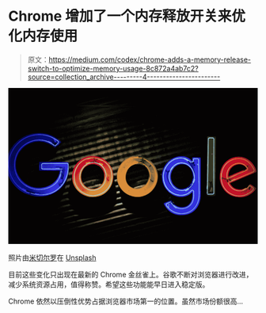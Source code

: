 # Chrome 增加了一个内存释放开关来优化内存使用

> 原文：<https://medium.com/codex/chrome-adds-a-memory-release-switch-to-optimize-memory-usage-8c872a4ab7c2?source=collection_archive---------4----------------------->

![](img/3c2b88e5022a79ff695abaa071af0377.png)

照片由[米切尔罗](https://unsplash.com/@mitchel3uo?utm_source=medium&utm_medium=referral)在 [Unsplash](https://unsplash.com?utm_source=medium&utm_medium=referral)

目前这些变化只出现在最新的 Chrome 金丝雀上。谷歌不断对浏览器进行改进，减少系统资源占用，值得称赞。希望这些功能能早日进入稳定版。

Chrome 依然以压倒性优势占据浏览器市场第一的位置。虽然市场份额很高…